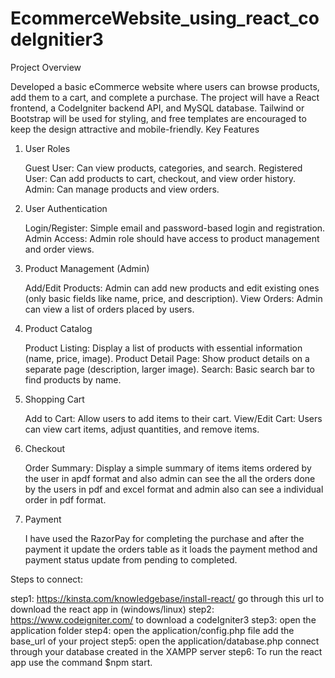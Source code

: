 # EcommerceWebsite_using_react_codeIgnitier3

Project Overview

Developed a basic eCommerce website where users can browse products, add them to a cart, and complete a purchase. The project will have a React frontend, a CodeIgniter backend API, and MySQL database. Tailwind or Bootstrap will be used for styling, and free templates are encouraged to keep the design attractive and mobile-friendly.
Key Features
1. User Roles

    Guest User: Can view products, categories, and search.
    Registered User: Can add products to cart, checkout, and view order history.
    Admin: Can manage products and view orders.

2. User Authentication

    Login/Register: Simple email and password-based login and registration.
    Admin Access: Admin role should have access to product management and order views.

3. Product Management (Admin)

    Add/Edit Products: Admin can add new products and edit existing ones (only basic fields like name, price, and description).
    View Orders: Admin can view a list of orders placed by users.

4. Product Catalog

    Product Listing: Display a list of products with essential information (name, price, image).
    Product Detail Page: Show product details on a separate page (description, larger image).
    Search: Basic search bar to find products by name.

5. Shopping Cart

    Add to Cart: Allow users to add items to their cart.
    View/Edit Cart: Users can view cart items, adjust quantities, and remove items.

6. Checkout

    Order Summary: Display a simple summary of items items ordered by the user in apdf format and also admin can see the all the orders done by the users in pdf and excel format and admin also can see a individual order in pdf format.

7. Payment
	
	I have used the RazorPay for completing the purchase and after the payment it update the orders table as it loads the payment method and payment status update from pending to completed.


Steps to connect:

step1: https://kinsta.com/knowledgebase/install-react/ go through this url to download the react app in (windows/linux)
step2: https://www.codeigniter.com/ to download a codeIgniter3
step3: open the application folder 
step4: open the application/config.php file add the base_url of your project
step5: open the application/database.php connect through your database created in the XAMPP server
step6: To run the react app use the command $npm start. 

